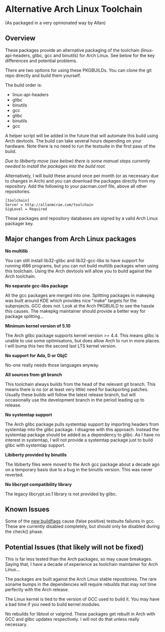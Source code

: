 # Alternative Arch Linux Toolchain
(As packaged in a very opinionated way by Allan)

## Overview

These packages provide an alternative packaging of the toolchain (linux-api-headers, glibc, gcc and binutils) for Arch Linux.  See below for the key differences and potential problems. 

There are two options for using these PKGBUILDs.  You can clone the git repo directly and build them yourself.

The build order is:
* linux-api-headers
* glibc
* binutils
* gcc
* glibc
* binutils
* gcc

A helper script will be added in the future that will automate this build using Arch devtools. The build can take several hours depending on your hardware. Note there is no need to run the testsuite in the first pass of the build.

*Due to libiberty move (see below) there is some manual steps currently needed to install the packages into the build root.*

Alternatively, I will build these around once per month (or as necessary due to changes in Arch) and you can download the packages directly from my repository.  Add the following to your pacman.conf file, above all other repositories.

```
[toolchain]
Server = http://allanmcrae.com/toolchain
SigLevel = Required
```

These packages and repository databases are signed by a valid Arch Linux packager key.

## Major changes from Arch Linux packages

**No multilib**

You can still install lib32-glibc and lib32-gcc-libs to have support for running i686 programs, but you can not build multilib packages when using this toolchain.  Using the Arch devtools will allow you to build against the Arch toolchain.

**No separate gcc-libs package**

All the gcc packages are merged into one.  Splitting packages in makepkg was built around KDE which provides nice "make" targets for the subprojects.  GCC does not.  Look at the Arch PKGBUILD to see the hassle this causes.  The makepkg maintainer should provide a better way for package splitting...

**Minimum kernel version of 5.10**

The Arch glibc package supports kernel version >= 4.4.  This means glibc is unable to use some optimisatons, but does allow Arch to run in more places. I will bump this two the second last LTS kernel version.

**No support for Ada, D or ObjC**

No-one really needs those languages anyway.

**All sources from git branch**

This toolchain always builds from the head of the relevant git branch.  This means there is no (or at least very little) need for backporting patches.
Usually these builds will follow the latest release branch, but will occasionally use the development branch in the period leading up to release.

**No systemtap support**

The Arch glibc package pulls systemtap support by importing headers from systemtap into the glibc package.  I disagree with this approach.  Instead the systemtap package should be added as a dependency to glibc.  As I have no interest in systemtap, I will not provide a systemtap package just to build glibc with systemtap support.

**Libiberty provided by binutils**

The libiberty files were moved to the Arch gcc package about a decade ago on a temporary basis due to a bug in the binutils version.  This was never reverted. 

**No libcrypt compatibility library**

The legacy libcrypt.so.1 library is not provided by glibc.

## Known Issues

Some of the [new buildflags](https://gitlab.archlinux.org/archlinux/rfcs/-/blob/master/rfcs/0003-buildflags.rst) cause (false positive) testsuite failures in gcc.  These are currently disabled completely, but should only be disabled during the check() phase.

## Potential Issues (that likely will not be fixed)

This is far less tested than the Arch packages, so may cause breakages.  Saying that, I have a decade of experience as toolchain maintainer for Arch Linux...

The packages are built against the Arch Linux stable repositoires. The rare soname bumps in the dependencies will require rebuilds that may not time perfectly with the Arch release.

The Linux kernel is tied to the version of GCC used to build it.  You may have a bad time if you need to build kernel modules.

No rebuilds for libtool or valgrind.  These packages get rebuilt in Arch with GCC and glibc updates respectively.  I will not do that unless really necessary.
